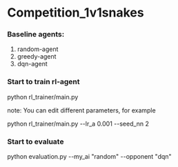 # Competition_1v1snakes

### Baseline agents: 
1. random-agent 
2. greedy-agent
3. dqn-agent

### Start to train rl-agent

python rl_trainer/main.py

note: You can edit different parameters, for example

python rl_trainer/main.py --lr_a 0.001 --seed_nn 2

### Start to evaluate 

python evaluation.py --my_ai "random" --opponent "dqn"
